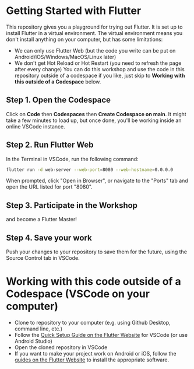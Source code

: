 # Getting Started with Flutter
This repository gives you a playground for trying out Flutter. It is set up to install Flutter in a virtual environment.
The virtual environment means you don't install anything on your computer, but has some limitations:
- We can only use Flutter Web (but the code you write can be put on Android/iOS/Windows/MacOS/Linux later)
- We don't get Hot Reload or Hot Restart (you need to refresh the page after every change)
You can do this workshop and use the code in this repository outside of a codespace if you like, just skip to **Working with this outside of a Codespace** below.

## Step 1. Open the Codespace
Click on **Code** then **Codespaces** then **Create Codespace on main**.
It might take a few minutes to load up, but once done, you'll be working inside an online VSCode instance.

## Step 2. Run Flutter Web
In the Terminal in VSCode, run the following command:
```sh
flutter run -d web-server --web-port=8080 --web-hostname=0.0.0.0
```
When prompted, click "Open in Browser", or navigate to the "Ports" tab and open the URL listed for port "8080".

## Step 3. Participate in the Workshop
and become a Flutter Master!

## Step 4. Save your work
Push your changes to your repository to save them for the future, using the Source Control tab in VSCode.

# Working with this code outside of a Codespace (VSCode on your computer)
- Clone to repository to your computer (e.g. using Github Desktop, command line, etc.)
- Follow the [Quick Setup Guide on the Flutter Website](https://docs.flutter.dev/get-started/quick) for VSCode (or use Android Studio)
- Open the cloned repository in VSCode
- If you want to make your project work on Android or iOS, follow the [guides on the Flutter Website](https://docs.flutter.dev/get-started/install) to install the appropriate software.
